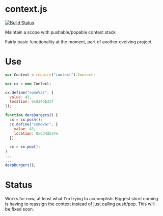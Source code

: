 context.js
==========

[![Build Status](https://secure.travis-ci.org/morganrallen/context.js.png)](http://travis-ci.org/morganrallen/context.js)

Maintain a scope with pushable/popable context stack

Fairly basic functionality at the moment, part of another evolving project.

Use
===
```javascript
var Context = require("context").Context;

var cx = new Context;

cx.define("someVar", {
  value: 42,
  location: 0xd34db33f
});

function derpBurgers() {
  cx = cx.push();
  cx.define("someVar", {
    value: 43,
    location: 0xd34db34a
  });

  cx = cx.pop();
}
...
...
derpBurgers();
```


Status
======
Works for now, at least what I'm trying to accomplish. Biggest short coming is having to reassign the context instead of just calling push/pop. This will be fixed soon.
